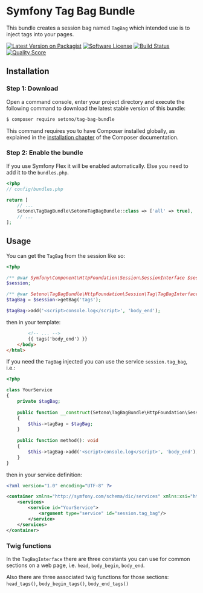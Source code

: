 # Symfony Tag Bag Bundle
This bundle creates a session bag named `TagBag` which intended use is to inject tags into your pages.

[![Latest Version on Packagist][ico-version]][link-packagist]
[![Software License][ico-license]](LICENSE)
[![Build Status][ico-travis]][link-travis]
[![Quality Score][ico-code-quality]][link-code-quality]

## Installation

### Step 1: Download

Open a command console, enter your project directory and execute the following command to download the latest stable version of this bundle:

```bash
$ composer require setono/tag-bag-bundle
```

This command requires you to have Composer installed globally, as explained in the [installation chapter](https://getcomposer.org/doc/00-intro.md) of the Composer documentation.

### Step 2: Enable the bundle

If you use Symfony Flex it will be enabled automatically. Else you need to add it to the `bundles.php`.

```php
<?php
// config/bundles.php

return [
    // ...
    Setono\TagBagBundle\SetonoTagBagBundle::class => ['all' => true],
    // ...
];
```

## Usage

You can get the `TagBag` from the session like so:

```php
<?php

/** @var Symfony\Component\HttpFoundation\Session\SessionInterface $session */
$session;

/** @var Setono\TagBagBundle\HttpFoundation\Session\Tag\TagBagInterface $tagBag */
$tagBag = $session->getBag('tags');

$tagBag->add('<script>console.log</script>', 'body_end');
```

then in your template:

```html
        <!-- ... -->
        {{ tags('body_end') }}
    </body>
</html>
```

If you need the `TagBag` injected you can use the service `session.tag_bag`, i.e.:

```php
<?php

class YourService
{
    private $tagBag;
    
    public function __construct(Setono\TagBagBundle\HttpFoundation\Session\Tag\TagBagInterface $tagBag) 
    {
        $this->tagBag = $tagBag;
    }
    
    public function method(): void 
    {
        $this->tagBag->add('<script>console.log</script>', 'body_end');
    }
}
```

then in your service definition:

```xml
<?xml version="1.0" encoding="UTF-8" ?>

<container xmlns="http://symfony.com/schema/dic/services" xmlns:xsi="http://www.w3.org/2001/XMLSchema-instance" xsi:schemaLocation="http://symfony.com/schema/dic/services http://symfony.com/schema/dic/services/services-1.0.xsd">
    <services>
        <service id="YourService">
            <argument type="service" id="session.tag_bag"/>
        </service>
    </services>
</container>
```

### Twig functions

In the `TagBagInterface` there are three constants you can use for common sections on a web page, i.e. `head`, `body_begin`, `body_end`.

Also there are three associated twig functions for those sections: `head_tags()`, `body_begin_tags()`, `body_end_tags()`

[ico-version]: https://img.shields.io/packagist/v/setono/tag-bag-bundle.svg?style=flat-square
[ico-license]: https://img.shields.io/badge/license-MIT-brightgreen.svg?style=flat-square
[ico-travis]: https://travis-ci.com/Setono/TagBagBundle.svg?branch=master
[ico-code-quality]: https://img.shields.io/scrutinizer/g/Setono/TagBagBundle.svg?style=flat-square

[link-packagist]: https://packagist.org/packages/setono/tag-bag-bundle
[link-travis]: https://travis-ci.com/Setono/TagBagBundle
[link-code-quality]: https://scrutinizer-ci.com/g/Setono/TagBagBundle
